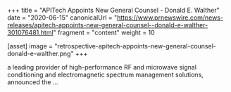 +++
title = "APITech Appoints New General Counsel - Donald E. Walther"
date = "2020-06-15"
canonicalUrl = "https://www.prnewswire.com/news-releases/apitech-appoints-new-general-counsel--donald-e-walther-301076481.html"
fragment = "content"
weight = 10

[asset]
    image = "retrospective-apitech-appoints-new-general-counsel-donald-e-walther.png"
+++

a leading provider of high-performance RF and microwave signal conditioning 
and electromagnetic spectrum management solutions, announced the ...

